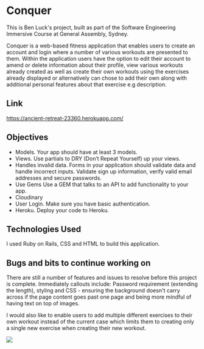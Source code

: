 # Conquer

This is Ben Luck's project, built as part of the Software Engineering Immersive Course at General Assembly, Sydney.

Conquer is a web-based fitness application that enables users to create an account and login where a number of various workouts are presented to them. Within the application users have the option to edit their account to amend or delete information about their profile, view various workouts already created as well as create their own workouts using the exercises already displayed or alternatively can chose to add their own along with additional personal features about that exercise e.g description.


## Link

https://ancient-retreat-23360.herokuapp.com/


## Objectives
- Models. Your app should have at least 3 models.
- Views. Use partials to DRY (Don’t Repeat Yourself) up your views.
- Handles invalid data. Forms in your application should validate data and handle   incorrect inputs. Validate sign up information, verify valid email addresses and secure passwords.
- Use Gems Use a GEM that talks to an API to add functionality to your app.
- Cloudinary
- User Login. Make sure you have basic authentication.
- Heroku. Deploy your code to Heroku.


## Technologies Used

I used Ruby on Rails, CSS and HTML to build this application.


## Bugs and bits to continue working on

There are still a number of features and issues to resolve before this project is complete. Immediately callouts include: Password requirement (extending the length), styling and CSS - ensuring the background doesn't carry across if the page content goes past one page and being more mindful of having text on top of images.

 I would also like to enable users to add multiple different exercises to their own workout instead of the current case which limits them to creating only a single new exercise when creating their new workout.

 <img src="/Users/Ben/sei/projects/project1/app/assets/images/screenshot.png">
